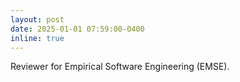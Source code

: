 ```yaml
---
layout: post
date: 2025-01-01 07:59:00-0400
inline: true
---
```


Reviewer for Empirical Software Engineering (EMSE).
